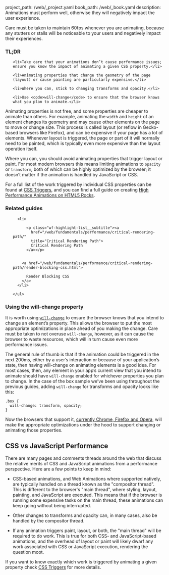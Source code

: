 project_path: /web/_project.yaml
book_path: /web/_book.yaml
description: Animations must perform well, otherwise they will negatively impact the user experience.

<p class="intro">
  Care must be taken to maintain 60fps whenever you are animating, because any stutters or stalls will be noticeable to your users and negatively impact their experiences.
</p>
















<div class="wf-highlight-list wf-highlight-list--learning" markdown="1">
  <h3 class="wf-highlight-list__title">TL;DR</h3>

  
  <ul class="wf-highlight-list__list">
    
    <li>Take care that your animations don’t cause performance issues; ensure you know the impact of animating a given CSS property.</li>
    
    <li>Animating properties that change the geometry of the page (layout) or cause painting are particularly expensive.</li>
    
    <li>Where you can, stick to changing transforms and opacity.</li>
    
    <li>Use <code>will-change</code> to ensure that the browser knows what you plan to animate.</li>
    
  </ul>
  
</div>



Animating properties is not free, and some properties are cheaper to animate than others. For example, animating the `width` and `height` of an element changes its geometry and may cause other elements on the page to move or change size. This process is called layout (or reflow in Gecko-based browsers like Firefox), and can be expensive if your page has a lot of elements. Whenever layout is triggered, the page or part of it will normally need to be painted, which is typically even more expensive than the layout operation itself.

Where you can, you should avoid animating properties that trigger layout or paint. For most modern browsers this means limiting animations to `opacity` or `transform`, both of which can be highly optimized by the browser; it doesn’t matter if the animation is handled by JavaScript or CSS.

For a full list of the work triggered by individual CSS properties can be found at [CSS Triggers](http://csstriggers.com), and you can find a full guide on creating [High Performance Animations on HTML5 Rocks](http://www.html5rocks.com/en/tutorials/speed/high-performance-animations/).


<div class="wf-border-container">
  <div class="wf-border-container__content with-bottom-border">
    <h3 class="wf-highlight-list__title">Related guides</h3>
    <ul class="wf-highlight-list__list">
    
      <li>
        
          <p class="wf-highlight-list__subtitle"><a
            href="/web/fundamentals/performance/critical-rendering-path/"
            title="Critical Rendering Path">
            Critical Rendering Path
          </a></p>
        

        <a href="/web/fundamentals/performance/critical-rendering-path/render-blocking-css.html">
          
          Render Blocking CSS
        </a>
      </li>
    
    </ul>

  </div>
</div>




### Using the will-change property

It is worth using [`will-change`](https://dev.w3.org/csswg/css-will-change/) to ensure the browser knows that you intend to change an element’s property. This allows the browser to put the most appropriate optimizations in place ahead of you making the change. Care must be taken to not overuse `will-change`, however, as it can cause the browser to waste resources, which will in turn cause even more performance issues.

The general rule of thumb is that if the animation could be triggered in the next 200ms, either by a user’s interaction or because of your application’s state, then having will-change on animating elements is a good idea. For most cases, then, any element in your app’s current view that you intend to animate should have `will-change` enabled for whichever properties you plan to change. In the case of the box sample we’ve been using throughout the previous guides, adding `will-change` for transforms and opacity looks like this:

<div class="highlight"><pre><code class="language-css" data-lang="css"><span class="nc">.box</span> <span class="p">{</span>
  <span class="n">will</span><span class="o">-</span><span class="n">change</span><span class="o">:</span> <span class="n">transform</span><span class="o">,</span> <span class="k">opacity</span><span class="p">;</span>
<span class="p">}</span></code></pre></div>

Now the browsers that support it, [currently Chrome, Firefox and Opera](http://caniuse.com/#feat=will-change), will make the appropriate optimizations under the hood to support changing or animating those properties.

## CSS vs JavaScript Performance

There are many pages and comments threads around the web that discuss the relative merits of CSS and JavaScript animations from a performance perspective. Here are a few points to keep in mind:

* CSS-based animations, and Web Animations where supported natively, are typically handled on a thread known as the "compositor thread". This is different to the browser's "main thread", where styling, layout, painting, and JavaScript are executed. This means that if the browser is running some expensive tasks on the main thread, these animations can keep going without being interrupted.

* Other changes to transforms and opacity can, in many cases, also be handled by the compositor thread.

* If any animation triggers paint, layout, or both, the "main thread" will be required to do work. This is true for both CSS- and JavaScript-based animations, and the overhead of layout or paint will likely dwarf any work associated with CSS or JavaScript execution, rendering the question moot.

If you want to know exactly which work is triggered by animating a given property check [CSS Triggers](http://csstriggers.com) for more details.




